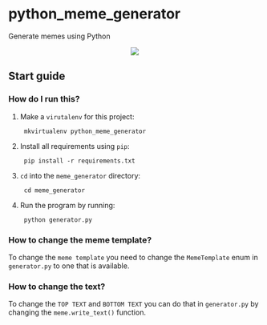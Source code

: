 # python_meme_generator
Generate memes using Python

<p align="center">
  <img src="https://imgflip.com/s/meme/Futurama-Fry.jpg"/>
</p>

## Start guide

### How do I run this?
1. Make a `virutalenv` for this project:

        mkvirtualenv python_meme_generator

2. Install all requirements using `pip`:

        pip install -r requirements.txt

3. `cd` into the `meme_generator` directory:

        cd meme_generator

4. Run the program by running:

        python generator.py

### How to change the meme template?
To change the `meme template` you need to change the `MemeTemplate` enum
in `generator.py` to one that is available.

### How to change the text?
To change the `TOP TEXT` and `BOTTOM TEXT` you can do that in `generator.py`
by changing the `meme.write_text()` function.
 